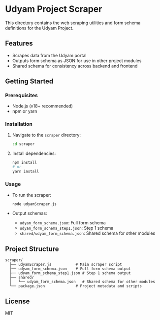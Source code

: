 # Udyam Project Scraper

This directory contains the web scraping utilities and form schema definitions for the Udyam Project.

## Features

- Scrapes data from the Udyam portal
- Outputs form schema as JSON for use in other project modules
- Shared schema for consistency across backend and frontend

## Getting Started

### Prerequisites

- Node.js (v18+ recommended)
- npm or yarn

### Installation

1. Navigate to the `scraper` directory:

   ```sh
   cd scraper
   ```

2. Install dependencies:

   ```sh
   npm install
   # or
   yarn install
   ```

### Usage

- To run the scraper:

  ```sh
  node udyamScraper.js
  ```

- Output schemas:
  - `udyam_form_schema.json`: Full form schema
  - `udyam_form_schema_step1.json`: Step 1 schema
  - `shared/udyam_form_schema.json`: Shared schema for other modules

## Project Structure

```
scraper/
  ├── udyamScraper.js           # Main scraper script
  ├── udyam_form_schema.json    # Full form schema output
  ├── udyam_form_schema_step1.json # Step 1 schema output
  ├── shared/
  │   └── udyam_form_schema.json   # Shared schema for other modules
  └── package.json              # Project metadata and scripts
```

## License

MIT
